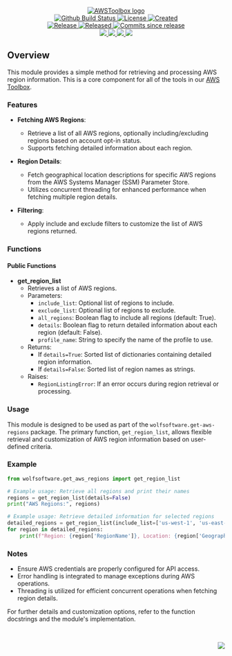 <!-- markdownlint-disable -->
<p align="center">
    <a href="https://github.com/AWSToolbox/">
        <img src="https://cdn.wolfsoftware.com/assets/images/github/organisations/awstoolbox/black-and-white-circle-256.png" alt="AWSToolbox logo" />
    </a>
    <br />
    <a href="https://github.com/AWSToolbox/get-aws-regions-package/actions/workflows/cicd.yml">
        <img src="https://img.shields.io/github/actions/workflow/status/AWSToolbox/get-aws-regions-package/cicd.yml?branch=master&label=build%20status&style=for-the-badge" alt="Github Build Status" />
    </a>
    <a href="https://github.com/AWSToolbox/get-aws-regions-package/blob/master/LICENSE.md">
        <img src="https://img.shields.io/github/license/AWSToolbox/get-aws-regions-package?color=blue&label=License&style=for-the-badge" alt="License">
    </a>
    <a href="https://github.com/AWSToolbox/get-aws-regions-package">
        <img src="https://img.shields.io/github/created-at/AWSToolbox/get-aws-regions-package?color=blue&label=Created&style=for-the-badge" alt="Created">
    </a>
    <br />
    <a href="https://github.com/AWSToolbox/get-aws-regions-package/releases/latest">
        <img src="https://img.shields.io/github/v/release/AWSToolbox/get-aws-regions-package?color=blue&label=Latest%20Release&style=for-the-badge" alt="Release">
    </a>
    <a href="https://github.com/AWSToolbox/get-aws-regions-package/releases/latest">
        <img src="https://img.shields.io/github/release-date/AWSToolbox/get-aws-regions-package?color=blue&label=Released&style=for-the-badge" alt="Released">
    </a>
    <a href="https://github.com/AWSToolbox/get-aws-regions-package/releases/latest">
        <img src="https://img.shields.io/github/commits-since/AWSToolbox/get-aws-regions-package/latest.svg?color=blue&style=for-the-badge" alt="Commits since release">
    </a>
    <br />
    <a href="https://github.com/AWSToolbox/get-aws-regions-package/blob/master/.github/CODE_OF_CONDUCT.md">
        <img src="https://img.shields.io/badge/Code%20of%20Conduct-blue?style=for-the-badge" />
    </a>
    <a href="https://github.com/AWSToolbox/get-aws-regions-package/blob/master/.github/CONTRIBUTING.md">
        <img src="https://img.shields.io/badge/Contributing-blue?style=for-the-badge" />
    </a>
    <a href="https://github.com/AWSToolbox/get-aws-regions-package/blob/master/.github/SECURITY.md">
        <img src="https://img.shields.io/badge/Report%20Security%20Concern-blue?style=for-the-badge" />
    </a>
    <a href="https://github.com/AWSToolbox/get-aws-regions-package/issues">
        <img src="https://img.shields.io/badge/Get%20Support-blue?style=for-the-badge" />
    </a>
</p>

## Overview

This module provides a simple method for retrieving and processing AWS region information. This is a core component
for all of the tools in our [AWS Toolbox](https://github.com/AWSToolbox).

### Features

- **Fetching AWS Regions**:
  - Retrieve a list of all AWS regions, optionally including/excluding regions based on account opt-in status.
  - Supports fetching detailed information about each region.

- **Region Details**:
  - Fetch geographical location descriptions for specific AWS regions from the AWS Systems Manager (SSM) Parameter Store.
  - Utilizes concurrent threading for enhanced performance when fetching multiple region details.

- **Filtering**:
  - Apply include and exclude filters to customize the list of AWS regions returned.

### Functions

#### Public Functions

- **get_region_list**
  - Retrieves a list of AWS regions.
  - Parameters:
    - `include_list`: Optional list of regions to include.
    - `exclude_list`: Optional list of regions to exclude.
    - `all_regions`: Boolean flag to include all regions (default: True).
    - `details`: Boolean flag to return detailed information about each region (default: False).
    - `profile_name`: String to specify the name of the profile to use.
  - Returns:
    - If `details=True`: Sorted list of dictionaries containing detailed region information.
    - If `details=False`: Sorted list of region names as strings.
  - Raises:
    - `RegionListingError`: If an error occurs during region retrieval or processing.

### Usage

This module is designed to be used as part of the `wolfsoftware.get-aws-regions` package. The primary function, `get_region_list`, allows flexible retrieval and customization of AWS region information based on user-defined criteria.

### Example

```python
from wolfsoftware.get_aws_regions import get_region_list

# Example usage: Retrieve all regions and print their names
regions = get_region_list(details=False)
print("AWS Regions:", regions)

# Example usage: Retrieve detailed information for selected regions
detailed_regions = get_region_list(include_list=['us-west-1', 'us-east-1'], details=True)
for region in detailed_regions:
    print(f"Region: {region['RegionName']}, Location: {region['GeographicalLocation']}")
```

### Notes

- Ensure AWS credentials are properly configured for API access.
- Error handling is integrated to manage exceptions during AWS operations.
- Threading is utilized for efficient concurrent operations when fetching region details.

For further details and customization options, refer to the function docstrings and the module's implementation.

<br />
<p align="right"><a href="https://wolfsoftware.com/"><img src="https://img.shields.io/badge/Created%20by%20Wolf%20on%20behalf%20of%20Wolf%20Software-blue?style=for-the-badge" /></a></p>
